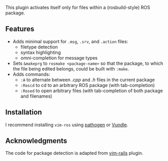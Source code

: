 This plugin activates itself only for files within a (rosbuild-style) ROS
package.

Features
--------

* Adds minimal support for `.msg`, `.srv`, and `.action` files:
  - filetype detection
  - syntax highlighting
  - omni-completion for message types
* Sets `&makeprg` to `rosmake <package-name>` so that the package, to which the
  file being edited belongs, could be built with `:make`.
* Adds commands:
  - `:A` to alternate between _.cpp_ and _.h_ files in the current package
  - `:Roscd` to cd to an arbitrary ROS package (with tab-completion)
  - `:Rosed` to open arbitrary files (with tab-completion of both package and
    filenames)

Installation
------------

I recommend installing `vim-ros` using [pathogen][] or [Vundle][].

Acknowledgments
---------------

The code for package detection is adapted from [vim-rails][] plugin.

[pathogen]: https://github.com/tpope/vim-pathogen
[Vundle]: https://github.com/gmarik/vundle
[vim-rails]: https://github.com/tpope/vim-rails
